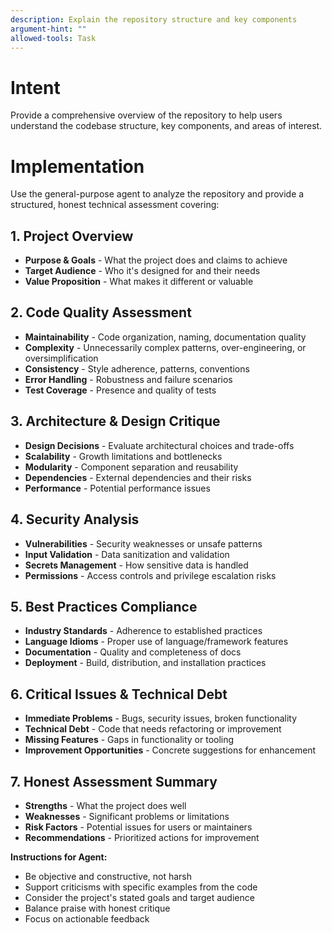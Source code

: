 ```yaml
---
description: Explain the repository structure and key components
argument-hint: ""
allowed-tools: Task
---
```


# Intent

Provide a comprehensive overview of the repository to help users understand the codebase structure, key components, and areas of interest.

# Implementation

Use the general-purpose agent to analyze the repository and provide a structured, honest technical assessment covering:

## 1. Project Overview
- **Purpose & Goals** - What the project does and claims to achieve
- **Target Audience** - Who it's designed for and their needs
- **Value Proposition** - What makes it different or valuable

## 2. Code Quality Assessment
- **Maintainability** - Code organization, naming, documentation quality
- **Complexity** - Unnecessarily complex patterns, over-engineering, or oversimplification
- **Consistency** - Style adherence, patterns, conventions
- **Error Handling** - Robustness and failure scenarios
- **Test Coverage** - Presence and quality of tests

## 3. Architecture & Design Critique
- **Design Decisions** - Evaluate architectural choices and trade-offs
- **Scalability** - Growth limitations and bottlenecks
- **Modularity** - Component separation and reusability
- **Dependencies** - External dependencies and their risks
- **Performance** - Potential performance issues

## 4. Security Analysis
- **Vulnerabilities** - Security weaknesses or unsafe patterns
- **Input Validation** - Data sanitization and validation
- **Secrets Management** - How sensitive data is handled
- **Permissions** - Access controls and privilege escalation risks

## 5. Best Practices Compliance
- **Industry Standards** - Adherence to established practices
- **Language Idioms** - Proper use of language/framework features
- **Documentation** - Quality and completeness of docs
- **Deployment** - Build, distribution, and installation practices

## 6. Critical Issues & Technical Debt
- **Immediate Problems** - Bugs, security issues, broken functionality
- **Technical Debt** - Code that needs refactoring or improvement
- **Missing Features** - Gaps in functionality or tooling
- **Improvement Opportunities** - Concrete suggestions for enhancement

## 7. Honest Assessment Summary
- **Strengths** - What the project does well
- **Weaknesses** - Significant problems or limitations
- **Risk Factors** - Potential issues for users or maintainers
- **Recommendations** - Prioritized actions for improvement

**Instructions for Agent:**
- Be objective and constructive, not harsh
- Support criticisms with specific examples from the code
- Consider the project's stated goals and target audience
- Balance praise with honest critique
- Focus on actionable feedback